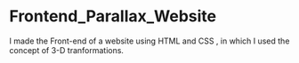 # Frontend_Parallax_Website
I made the Front-end of a website using HTML and CSS , in which I used the concept of 3-D tranformations.
